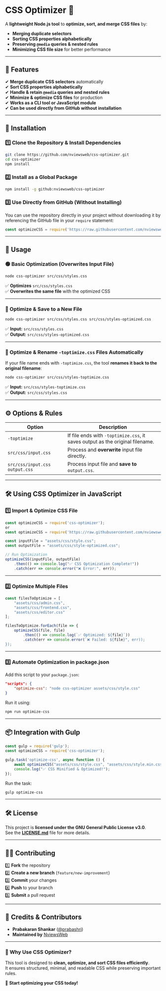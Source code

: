 # **CSS Optimizer** 🚀

A **lightweight Node.js tool** to **optimize, sort, and merge CSS files** by:

- **Merging duplicate selectors**  
- **Sorting CSS properties alphabetically**  
- **Preserving `@media` queries & nested rules**  
- **Minimizing CSS file size** for better performance  

---

## 📌 **Features**

✔ **Merge duplicate CSS selectors** automatically  
✔ **Sort CSS properties alphabetically**  
✔ **Handle & retain `@media` queries and nested rules**  
✔ **Minimize & optimize CSS files** for production  
✔ **Works as a CLI tool or JavaScript module**  
✔ **Can be used directly from GitHub without installation**  

---

## 🔧 **Installation**

### **1️⃣ Clone the Repository & Install Dependencies**

```sh
git clone https://github.com/nviewsweb/css-optimizer.git
cd css-optimizer
npm install
```

### **2️⃣ Install as a Global Package**

```sh
npm install -g github:nviewsweb/css-optimizer
```

### **3️⃣ Use Directly from GitHub (Without Installing)**

You can use the repository directly in your project without downloading it by referencing the GitHub file in your `require` statement:

```javascript
const optimizeCSS = require('https://raw.githubusercontent.com/nviewsweb/css-optimizer/main/index.js');
```

---

## 🚀 **Usage**

### **🟢 Basic Optimization (Overwrites Input File)**

```sh
node css-optimizer src/css/styles.css
```

✅ **Optimizes** `src/css/styles.css`  
✅ **Overwrites the same file** with the optimized CSS  

---

### **📌 Optimize & Save to a New File**

```sh
node css-optimizer src/css/styles.css src/css/styles-optimized.css
```

✅ **Input:** `src/css/styles.css`  
✅ **Output:** `src/css/styles-optimized.css`  

---

### **🔄 Optimize & Rename `-toptimize.css` Files Automatically**

If your file name ends with `-toptimize.css`, the tool **renames it back to the original filename**:

```sh
node css-optimizer src/css/styles-toptimize.css
```

✅ **Input:** `src/css/styles-toptimize.css`  
✅ **Output:** `src/css/styles.css`  

---

## ⚙️ **Options & Rules**

| Option                         | Description                                                                   |
|--------------------------------|-------------------------------------------------------------------------------|
| `-toptimize`                   | If file ends with `-toptimize.css`, it saves output as the original filename. |
| `src/css/input.css`            | Process and **overwrite** input file directly.                                |
| `src/css/input.css output.css` | Process input file and **save to** `output.css`.                              |

---

## 🛠 **Using CSS Optimizer in JavaScript**

### **1️⃣ Import & Optimize CSS File**

```javascript
const optimizeCSS = require('css-optimizer');
or
const optimizeCSS = require('https://raw.githubusercontent.com/nviewsweb/css-optimizer/main/index.js');

const inputFile = "assets/css/style.css";
const outputFile = "assets/css/style-optimized.css";

// Run Optimization
optimizeCSS(inputFile, outputFile)
    .then(() => console.log("✅ CSS Optimization Complete!"))
    .catch(err => console.error("❌ Error:", err));
```

---

### **2️⃣ Optimize Multiple Files**

```javascript
const filesToOptimize = [
    "assets/css/admin.css",
    "assets/css/frontend.css",
    "assets/css/editor.css"
];

filesToOptimize.forEach(file => {
    optimizeCSS(file, file)
        .then(() => console.log(`✅ Optimized: ${file}`))
        .catch(err => console.error(`❌ Failed: ${file}", err));
});
```

---

### **3️⃣ Automate Optimization in package.json**

Add this script to your `package.json`:

```json
"scripts": {
    "optimize-css": "node css-optimizer assets/css/style.css"
}
```

Run it using:

```sh
npm run optimize-css
```

---

## 📦 **Integration with Gulp**

```javascript
const gulp = require('gulp');
const optimizeCSS = require('css-optimizer');

gulp.task('optimize-css', async function () {
    await optimizeCSS("assets/css/style.css", "assets/css/style.min.css");
    console.log("✅ CSS Minified & Optimized!");
});
```

Run the task:

```sh
gulp optimize-css
```

---

## 🛠 **License**

This project is **licensed under the GNU General Public License v3.0**.  
See the [**LICENSE.md**](LICENSE.md) file for more details.  

---

## 👨‍💻 **Contributing**

1️⃣ **Fork** the repository  
2️⃣ **Create a new branch** (`feature/new-improvement`)  
3️⃣ **Commit** your changes  
4️⃣ **Push** to your branch  
5️⃣ **Submit** a pull request  

---

## 📢 **Credits & Contributors**

- **Prabakaran Shankar** ([@prabashri](https://github.com/prabashri))  
- **Maintained by** [NviewsWeb](https://github.com/nviewsweb)  

---

### 🎯 **Why Use CSS Optimizer?**

This tool is designed to **clean, optimize, and sort CSS files efficiently**.  
It ensures structured, minimal, and readable CSS while preserving important rules.  

🚀 **Start optimizing your CSS today!**  

